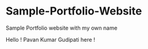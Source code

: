 # Sample-Portfolio-Website
Sample Portfolio website with my own name

Hello ! Pavan Kumar Gudipati here ! 
